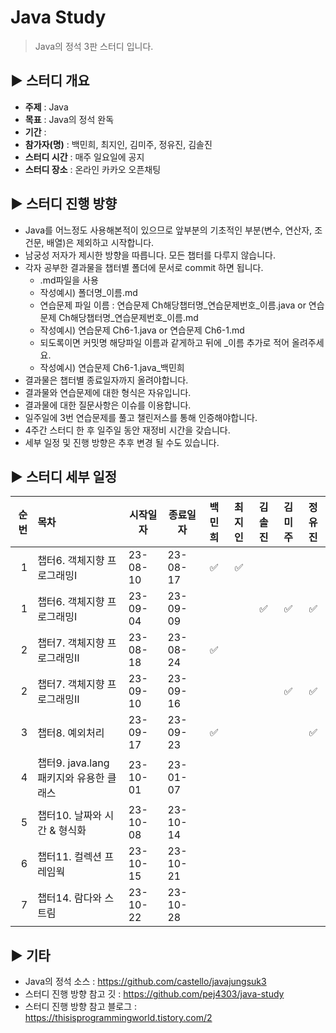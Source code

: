 Java Study
=============
> Java의 정석 3판 스터디 입니다.

## :arrow_forward: 스터디 개요
* **주제** : Java
* **목표** : Java의 정석 완독
* **기간** : 
* **참가자(명)** : 백민희, 최지인, 김미주, 정유진, 김솔진
* **스터디 시간** : 매주 일요일에 공지
* **스터디 장소** : 온라인 카카오 오픈채팅

##  :arrow_forward: 스터디 진행 방향
* Java를 어느정도 사용해본적이 있으므로 앞부분의 기초적인 부분(변수, 연산자, 조건문, 배열)은 제외하고 시작합니다.
* 남궁성 저자가 제시한 방향을 따릅니다. 모든 챕터를 다루지 않습니다.
* 각자 공부한 결과물을 챕터별 폴더에 문서로 commit 하면 됩니다. 
  * .md파일을 사용
  * 작성예시) 폴더명_이름.md
  * 연습문제 파일 이름 : 연습문제 Ch해당챕터명_연습문제번호_이름.java or 연습문제 Ch해당챕터명_연습문제번호_이름.md
  * 작성예시) 연습문제 Ch6-1.java or 연습문제 Ch6-1.md
  * 되도록이면 커밋명 해당파일 이름과 같게하고 뒤에 _이름 추가로 적어 올려주세요.
  * 작성예시) 연습문제 Ch6-1.java_백민희 
* 결과물은 챕터별 종료일자까지 올려야합니다.
* 결과물와 연습문제에 대한 형식은 자유입니다.
* 결과물에 대한 질문사항은 이슈를 이용합니다.
* 일주일에 3번 연습문제를 풀고 챌린저스를 통해 인증해야합니다.
* 4주간 스터디 한 후 일주일 동안 재정비 시간을 갖습니다.
* 세부 일정 및 진행 방향은 추후 변경 될 수도 있습니다.

## :arrow_forward: 스터디 세부 일정
| 순번 | 목차              | 시작일자     | 종료일자     |         백민희          | 최지인 | 김솔진 | 김미주 | 정유진 |  
| ------: | :---------------|----------|----------|:--------------------:|:---:|:---:|:---:|:-------:|
| 1 | 챕터6. 객체지향 프로그래밍Ⅰ | 23-08-10 | 23-08-17 |  :white_check_mark:  | :white_check_mark: |   |     |  |
| 1 | 챕터6. 객체지향 프로그래밍Ⅰ | 23-09-04 | 23-09-09 |                      |  | :white_check_mark:    |  :white_check_mark:   | :white_check_mark: |
| 2 | 챕터7. 객체지향 프로그래밍Ⅱ | 23-08-18 | 23-08-24 |  :white_check_mark:  |     |     |     |  |
| 2 | 챕터7. 객체지향 프로그래밍Ⅱ | 23-09-10 | 23-09-16 |    |     |     |   :white_check_mark:    | :white_check_mark: |
| 3 | 챕터8. 예외처리 | 23-09-17 | 23-09-23 |     :white_check_mark:     |     |     |     | :white_check_mark: |
| 4 | 챕터9. java.lang 패키지와 유용한 클래스 | 23-10-01 | 23-01-07 |                      |     |     |     |  |
| 5 | 챕터10. 날짜와 시간 & 형식화 | 23-10-08 | 23-10-14 |                      |     |     |     |  |
| 6 | 챕터11. 컬렉션 프레임웍 | 23-10-15 | 23-10-21 |                      |     |     |     |  |
| 7 | 챕터14. 람다와 스트림 | 23-10-22 | 23-10-28 |                      |     |     |     |  |


## :arrow_forward: 기타
+ Java의 정석 소스 : https://github.com/castello/javajungsuk3
+ 스터디 진행 방향 참고 깃 : https://github.com/pej4303/java-study
+ 스터디 진행 방향 참고 블로그 : https://thisisprogrammingworld.tistory.com/2
